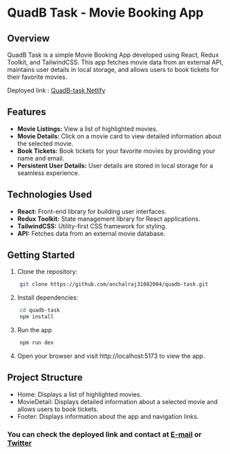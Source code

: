 # QuadB Task - Movie Booking App

## Overview

QuadB Task is a simple Movie Booking App developed using React, Redux Toolkit, and TailwindCSS. This app fetches movie data from an external API, maintains user details in local storage, and allows users to book tickets for their favorite movies.

Deployed link : [QuadB-task Netlify](https://twitter.com/YourTwitterHandle)

## Features

- **Movie Listings:** View a list of highlighted movies.
- **Movie Details:** Click on a movie card to view detailed information about the selected movie.
- **Book Tickets:** Book tickets for your favorite movies by providing your name and email.
- **Persistent User Details:** User details are stored in local storage for a seamless experience.

## Technologies Used

- **React:** Front-end library for building user interfaces.
- **Redux Toolkit:** State management library for React applications.
- **TailwindCSS:** Utility-first CSS framework for styling.
- **API:** Fetches data from an external movie database.

## Getting Started

1. Clone the repository:

```bash
    git clone https://github.com/anchalraj31082004/quadb-task.git
```

2. Install dependencies:
```bash
    cd quadb-task
    npm install
```

3. Run the app
```bash
    npm run dev
```
4. Open your browser and visit http://localhost:5173 to view the app.

## Project Structure

* Home: Displays a list of highlighted movies.
* MovieDetail: Displays detailed information about a selected movie and allows users to book tickets.
* Footer: Displays information about the app and navigation links.

### You can check the deployed link and contact at [E-mail](anchalraj20045@gmail.com) or [Twitter](https://twitter.com/AnchalTwt)

